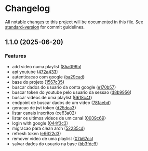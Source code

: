 # Changelog

All notable changes to this project will be documented in this file. See [standard-version](https://github.com/conventional-changelog/standard-version) for commit guidelines.

## 1.1.0 (2025-06-20)


### Features

* add video numa playlist ([85a099b](https://github.com/stanleygomes/essence-tube-api/commit/85a099bd983f1989b4c25c9b201ff5b82005d306))
* api youtube ([472a433](https://github.com/stanleygomes/essence-tube-api/commit/472a4336092224d576ff7e3e0823fe9e50d00d30))
* autenticacao com google ([ba29cad](https://github.com/stanleygomes/essence-tube-api/commit/ba29cadbb0567bb7eabf5a8b866a2a46bfb27dea))
* base do projeto ([1567c35](https://github.com/stanleygomes/essence-tube-api/commit/1567c3533f52f06f0ee000660f6eacb40bf88c8a))
* buscar dados do usuario da conta google ([e170b57](https://github.com/stanleygomes/essence-tube-api/commit/e170b574ce86774f7cde9808075fb061a8c57578))
* buscar token do youtube pelo usuario da sessao ([d8b9956](https://github.com/stanleygomes/essence-tube-api/commit/d8b9956f368d9bc6add4fec018f37134075f1de0))
* buscar videos de uma playlist ([6618c4f](https://github.com/stanleygomes/essence-tube-api/commit/6618c4fc7ae07fc1922620485bc318b1b3178364))
* endpoint de buscar dados de um video ([78faebd](https://github.com/stanleygomes/essence-tube-api/commit/78faebdfc42bb4268518367d4e370a9c2b343377))
* geracao de jwt token ([d25dca3](https://github.com/stanleygomes/essence-tube-api/commit/d25dca30a908d172802d771ec755ca0cd5c1cea6))
* listar canais inscritos ([ce63a02](https://github.com/stanleygomes/essence-tube-api/commit/ce63a02fa902dc6a655b3604cfa344c5c130abb6))
* listar os ultimos videos de um canal ([0009c69](https://github.com/stanleygomes/essence-tube-api/commit/0009c694ad5b4172beb58b9fd042ac40d1894be1))
* login with google ([044f3c3](https://github.com/stanleygomes/essence-tube-api/commit/044f3c35c70bb2132c24abadaab1cfc375f1b794))
* migracao para clean arch ([52235cd](https://github.com/stanleygomes/essence-tube-api/commit/52235cd1f96ddcbaaaa3fd87762e1576236c7f4d))
* refresh token ([e6622d3](https://github.com/stanleygomes/essence-tube-api/commit/e6622d3bda24f892863535fb00dd117d4c51eef4))
* remover video de uma playlist ([07b67cc](https://github.com/stanleygomes/essence-tube-api/commit/07b67cc3fd3eb0dbdd20932222b1314267fb6687))
* salvar dados do usuario na base ([bb3fdc9](https://github.com/stanleygomes/essence-tube-api/commit/bb3fdc9f5a44039a1693bdba1d6949084e52cc08))
